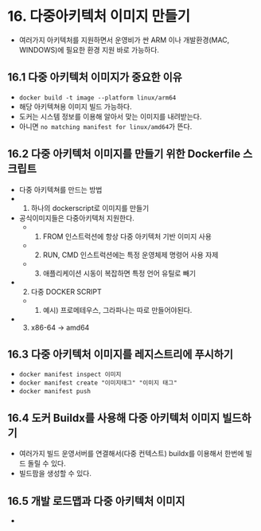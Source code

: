 # 16. 다중아키텍처 이미지 만들기
- 여러가지 아키텍처를 지원하면서 운영비가 싼 ARM 이나 개발환경(MAC, WINDOWS)에 필요한 환경 지원 바로 가능하다. 

## 16.1 다중 아키텍처 이미지가 중요한 이유
- `docker build -t image --platform linux/arm64`
- 해당 아키텍쳐용 이미지 빌드 가능하다.
- 도커는 시스템 정보를 이용해 알아서 맞는 이미지를 내려받는다.
- 아니면 `no matching manifest for linux/amd64`가 뜬다.

## 16.2 다중 아키텍처 이미지를 만들기 위한 Dockerfile 스크립트
- 다중 아키텍쳐를 만드는 방법
- 1. 하나의 dockerscript로 이미지를 만들기
- 공식이미지들은 다중아키텍처 지원한다.
  - 1. FROM 인스트럭션에 항상 다중 아키텍처 기반 이미지 사용
  - 2. RUN, CMD 인스트럭션에는 특정 운영체제 명령어 사용 자제
  - 3. 애플리케이션 시동이 복잡하면 특정 언어 유틸로 빼기
- 2. 다중 DOCKER SCRIPT
  - 1. 예시) 프로메테우스, 그라파나는 따로 만들어야된다.
- 3. x86-64 -> amd64


## 16.3 다중 아키텍처 이미지를 레지스트리에 푸시하기
- `docker manifest inspect 이미지` 
- `docker manifest create "이미지태그" "이미지 태그"`
- `docker manifest push`

## 16.4 도커 Buildx를 사용해 다중 아키텍처 이미지 빌드하기
- 여러가지 빌드 운영서버를 연결해서(다중 컨텍스트) buildx를 이용해서 한번에 빌드 돌릴 수 있다.
- 빌드팜을 생성할 수 있다.

## 16.5 개발 로드맵과 다중 아키텍처 이미지
-

